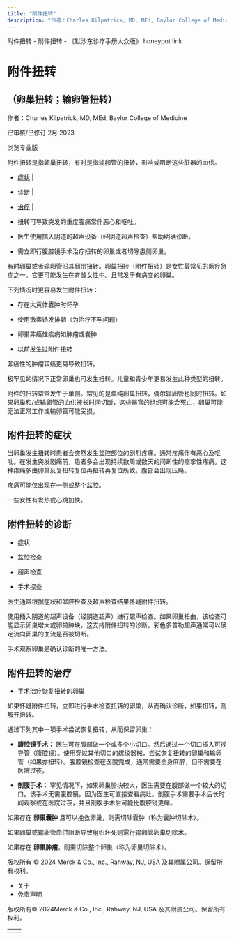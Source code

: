 ```yaml
---
title: "附件扭转"
description: "作者：Charles Kilpatrick, MD, MEd, Baylor College of Medicine"
---
```


﻿附件扭转 \- 附件扭转 \- 《默沙东诊疗手册大众版》 honeypot link

# 附件扭转

## （卵巢扭转；输卵管扭转）

作者：Charles Kilpatrick, MD, MEd, Baylor College of Medicine

已审核/已修订 2月 2023

浏览专业版

附件扭转是指卵巢扭转，有时是指输卵管的扭转，影响或阻断这些脏器的血供。

- [症状](#症状_v811987_zh) \|
- [诊断](#诊断_v811990_zh) \|
- [治疗](#治疗_v811993_zh) \|

- 扭转可导致突发的重度腹痛常伴恶心和呕吐。

- 医生使用插入阴道的超声设备（经阴道超声检查）帮助明确诊断。

- 需立即行腹腔镜手术治疗扭转的卵巢或者切除患侧卵巢。


有时卵巢或者输卵管沿其韧带扭转。卵巢扭转（附件扭转）是女性最常见的医疗急症之一。它更可能发生在育龄女性中。且常发于有病变的卵巢。

下列情况时更容易发生附件扭转：

- 存在大黄体囊肿时怀孕

- 使用激素诱发排卵（为治疗不孕问题）

- 卵巢非癌性疾病如肿瘤或囊肿

- 以前发生过附件扭转


非癌性的肿瘤较癌更易导致扭转。

极罕见的情况下正常卵巢也可发生扭转。儿童和青少年更易发生此种类型的扭转。

附件的扭转常常发生于单侧。常见的是单纯卵巢扭转，偶尔输卵管也同时扭转。如果卵巢和/或输卵管的血供被长时间切断，这些器官的组织可能会死亡，卵巢可能无法正常工作或输卵管可能受损。

## 附件扭转的症状

当卵巢发生扭转时患者会突然发生盆腔部位的剧烈疼痛。通常疼痛伴有恶心及呕吐。在发生突发剧痛前，患者多会出现持续数周或数天的间断性的痉挛性疼痛。这种疼痛多由卵巢反复扭转复位再扭转再复位所致。腹部会出现压痛。

疼痛可能仅出现在一侧或整个盆腔。

一些女性有发热或心跳加快。

## 附件扭转的诊断

- 症状

- 盆腔检查

- 超声检查

- 手术探查


医生通常根据症状和盆腔检查及超声检查结果怀疑附件扭转。

使用插入阴道的超声设备（经阴道超声）进行超声检查。如果卵巢扭曲，该检查可能显示卵巢增大或卵巢肿块，这支持附件扭转的诊断。彩色多普勒超声通常可以确定流向卵巢的血流是否被切断。

手术观察卵巢是确认诊断的唯一方法。

## 附件扭转的治疗

- 手术治疗恢复扭转的卵巢


如果怀疑附件扭转，立即进行手术检查扭转的卵巢，从而确认诊断，如果扭转，则解开扭转。

通过下列其中一项手术尝试恢复扭转，从而保留卵巢：

- **腹腔镜手术：** 医生可在腹部做一个或多个小切口。然后通过一个切口插入可视导管（腹腔镜）。使用穿过其他切口的螺纹器械，尝试恢复扭转的卵巢和输卵管（如果亦扭转）。腹腔镜检查在医院完成，通常需要全身麻醉，但不需要在医院过夜。

- **剖腹手术：** 罕见情况下，如果卵巢肿块较大，医生需要在腹部做一个较大的切口。该手术无需腹腔镜，因为医生可直接查看病灶。剖腹手术需要手术后长时间观察或在医院过夜，并且剖腹手术后可能比腹腔镜更痛。


如果存在 **卵巢囊肿** 且可以挽救卵巢，则需切除囊肿（称为囊肿切除术）。

如果卵巢或输卵管血供阻断导致组织坏死则需行输卵管卵巢切除术。

如果存在 **卵巢肿瘤**，则需切除整个卵巢（称为卵巢切除术）。



版权所有 © 2024
Merck & Co., Inc., Rahway, NJ, USA 及其附属公司。保留所有权利。

- 关于
- 免责声明

版权所有© 2024Merck & Co., Inc., Rahway, NJ, USA 及其附属公司。保留所有权利。

|     |     |
| --- | --- |
|  |  |